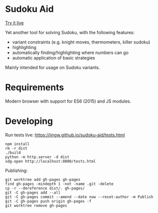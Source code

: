 Sudoku Aid
==========

[Try it live](https://jingw.github.io/sudoku-aid/)

Yet another tool for solving Sudoku, with the following features:

- variant constraints (e.g. knight moves, thermometers, killer sudoku)
- highlighting
- automatically finding/highlighting where numbers can go
- automatic application of basic strategies

Mainly intended for usage on Sudoku variants.

Requirements
============
Modern browser with support for ES6 (2015) and JS modules.

Developing
==========

Run tests live: https://jingw.github.io/sudoku-aid/tests.html

```
npm install
rm -r dist
./build
python -m http.server -d dist
xdg-open http://localhost:8000/tests.html
```

Publishing:
```
git worktree add gh-pages gh-pages
find gh-pages -mindepth 1 -not -name .git -delete
cp -r --dereference dist/. gh-pages/
git -C gh-pages add --all
git -C gh-pages commit --amend --date now --reset-author -m Publish
git -C gh-pages push origin gh-pages -f
git worktree remove gh-pages
```
